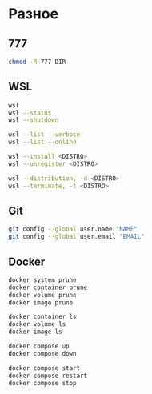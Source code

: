 # Разное

## 777
```bash
chmod -R 777 DIR
```

## WSL
```bash
wsl
wsl --status
wsl --shutdown
```
```bash
wsl --list --verbose
wsl --list --online
```
```bash
wsl --install <DISTRO>
wsl --unregister <DISTRO>
```
```bash
wsl --distribution, -d <DISTRO>
wsl --terminate, -t <DISTRO>
```
## Git
```bash
git config --global user.name "NAME"
git config --global user.email "EMAIL"
```

## Docker
```bash
docker system prune
docker container prune
docker volume prune
docker image prune
```
```bash
docker container ls
docker volume ls
docker image ls
```
```bash
docker compose up
docker compose down
```
```bash
docker compose start
docker compose restart
docker compose stop
```